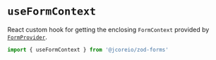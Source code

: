 # `useFormContext`

React custom hook for getting the enclosing `FormContext` provided by [`FormProvider`](createZodForm/FormProvider.md).

```ts
import { useFormContext } from '@jcoreio/zod-forms'
```
